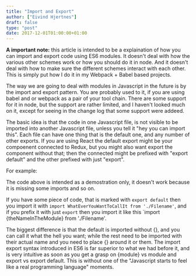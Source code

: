 ```yaml
---
title: "Import and Export"
author: ["Eivind Hjertnes"]
draft: false
type: "post"
date: 2017-12-01T01:00:00+01:00
---
```


**A important note:** this article is intended to be a explaination of how
you can import and export code using ES6 modules. It doesn't deal with
how the various other schemes work or how you should do it in node. And
it doesn't deal with how to make sure the different schemes interact
with each other. This is simply put how I do it in my Webpack + Babel
based projects.

The way we are going to deal with modules in Javascript in the future is
by the import and export pattern. You are probably used to it, if you
are using babel and or webpack as a pair of your tool chain. There are
some support for it in node, but the support are rather limited, and I
haven't looked much on it, except for seeing in the change log that some
support were addeed.

The basic idea is that the code in one Javascript file, is not visible
to be imported into another Javascript file, unless you tell it "hey you
can import this". Each file can have one thing that is the default one,
and any number of other exports. If you are using React the default
export might be your compoenent connected to Redux, but you might also
want export the component without that; then the connected might be
prefixed with "export default" and the other prefixed with just
"export".

For example:

<div class="HTML">
  <div></div>

<script src="<https://gist.github.com/hjertnes/0606bce176755b128b8309a8751ca039.js>"></script>

</div>

<div class="HTML">
  <div></div>

<script src="<https://gist.github.com/hjertnes/5842a87568d50a0ab1f3038adf2f8a76.js>"></script>

</div>

The code above is intended as a demostration only, it doesn't work
because it is missing some imports and so on.

If you have some piece of code, that is marked with `export default`
then you import it with
`import WhatEverYouWantToCallIt from './Filename'`, and if you prefix it
with just `export` then you import it like this \`import
{theNameInTheModule} from './Filename'.

The biggest difference is that the default is imported without {}, and
you can call it what the hell you want; while the rest need to be
imported with their actual name and you need to place {} around it or
them. The import export syntax introduced in ES6 is far superior to what
we had before it, and is very intuitive as soon as you get a grasp on
{module} vs module and export vs export default. This is without one of
the "Javascript starts to feel like a real programming language"
moments.
